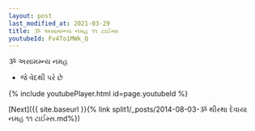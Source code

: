 ```yaml
---
layout: post
last_modified_at: 2021-03-29
title: ૐ અસામમ્ન્ય નમહ ૧૧ ટાઈમ્સ
youtubeId: Fv4To1MWk_Q
---
```

 
 
 ૐ અસામમ્ન્ય નમહ  
 
 -  જે વેદથી પરે છે 
 
  
 
  
 
 
 
 
 
 


{% include youtubePlayer.html id=page.youtubeId %}
 
[Next]({{ site.baseurl }}{% link  split1/_posts/2014-08-03-ૐ થીરથા દેવાયા નમહ ૧૧ ટાઈમ્સ.md%})
 
